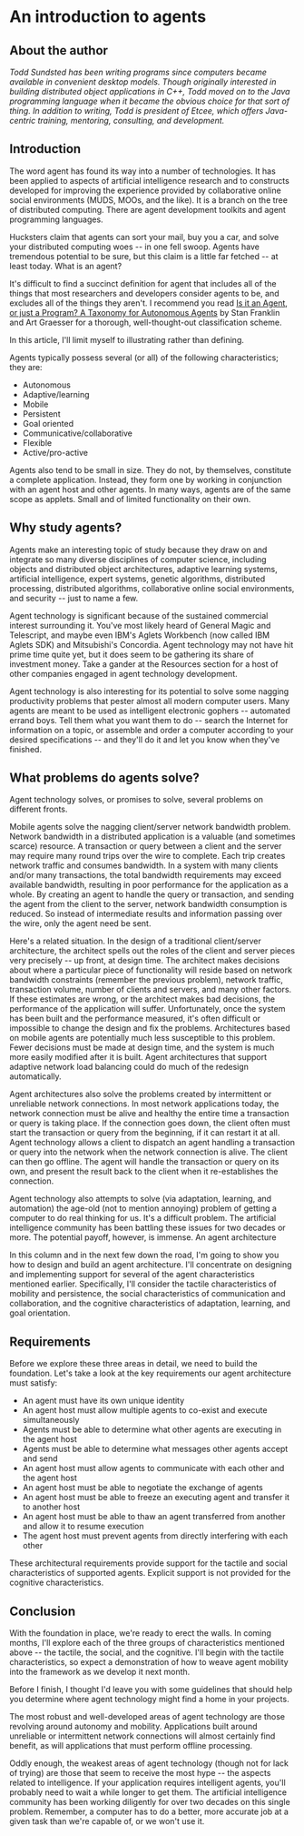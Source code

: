 # An introduction to agents #

## About the author ##

<em>Todd Sundsted has been writing programs since computers became available in convenient desktop models. Though originally interested in building distributed object applications in C++, Todd moved on to the Java programming language when it became the obvious choice for that sort of thing. In addition to writing, Todd is president of Etcee, which offers Java-centric training, mentoring, consulting, and development.</em>




## Introduction ##

The word agent has found its way into a number of technologies. It has been applied to aspects of artificial intelligence research and to constructs developed for improving the experience provided by collaborative online social environments (MUDS, MOOs, and the like). It is a branch on the tree of distributed computing. There are agent development toolkits and agent programming languages.

Hucksters claim that agents can sort your mail, buy you a car, and solve your distributed computing woes -- in one fell swoop. Agents have tremendous potential to be sure, but this claim is a little far fetched -- at least today.
What is an agent?

It's difficult to find a succinct definition for agent that includes all of the things that most researchers and developers consider agents to be, and excludes all of the things they aren't. I recommend you read [Is it an Agent, or just a Program? A Taxonomy for Autonomous Agents](IsItAnAgent.md) by Stan Franklin and Art Graesser for a thorough, well-thought-out classification scheme.

In this article, I'll limit myself to illustrating rather than defining.

Agents typically possess several (or all) of the following characteristics; they are:

  * Autonomous
  * Adaptive/learning
  * Mobile
  * Persistent
  * Goal oriented
  * Communicative/collaborative
  * Flexible
  * Active/pro-active



Agents also tend to be small in size. They do not, by themselves, constitute a complete application. Instead, they form one by working in conjunction with an agent host and other agents. In many ways, agents are of the same scope as applets. Small and of limited functionality on their own.

## Why study agents? ##

Agents make an interesting topic of study because they draw on and integrate so many diverse disciplines of computer science, including objects and distributed object architectures, adaptive learning systems, artificial intelligence, expert systems, genetic algorithms, distributed processing, distributed algorithms, collaborative online social environments, and security -- just to name a few.

Agent technology is significant because of the sustained commercial interest surrounding it. You've most likely heard of General Magic and Telescript, and maybe even IBM's Aglets Workbench (now called IBM Aglets SDK) and Mitsubishi's Concordia. Agent technology may not have hit prime time quite yet, but it does seem to be gathering its share of investment money. Take a gander at the Resources section for a host of other companies engaged in agent technology development.

Agent technology is also interesting for its potential to solve some nagging productivity problems that pester almost all modern computer users. Many agents are meant to be used as intelligent electronic gophers -- automated errand boys. Tell them what you want them to do -- search the Internet for information on a topic, or assemble and order a computer according to your desired specifications -- and they'll do it and let you know when they've finished.

## What problems do agents solve? ##

Agent technology solves, or promises to solve, several problems on different fronts.

Mobile agents solve the nagging client/server network bandwidth problem. Network bandwidth in a distributed application is a valuable (and sometimes scarce) resource. A transaction or query between a client and the server may require many round trips over the wire to complete. Each trip creates network traffic and consumes bandwidth. In a system with many clients and/or many transactions, the total bandwidth requirements may exceed available bandwidth, resulting in poor performance for the application as a whole. By creating an agent to handle the query or transaction, and sending the agent from the client to the server, network bandwidth consumption is reduced. So instead of intermediate results and information passing over the wire, only the agent need be sent.

Here's a related situation. In the design of a traditional client/server architecture, the architect spells out the roles of the client and server pieces very precisely -- up front, at design time. The architect makes decisions about where a particular piece of functionality will reside based on network bandwidth constraints (remember the previous problem), network traffic, transaction volume, number of clients and servers, and many other factors. If these estimates are wrong, or the architect makes bad decisions, the performance of the application will suffer. Unfortunately, once the system has been built and the performance measured, it's often difficult or impossible to change the design and fix the problems. Architectures based on mobile agents are potentially much less susceptible to this problem. Fewer decisions must be made at design time, and the system is much more easily modified after it is built. Agent architectures that support adaptive network load balancing could do much of the redesign automatically.

Agent architectures also solve the problems created by intermittent or unreliable network connections. In most network applications today, the network connection must be alive and healthy the entire time a transaction or query is taking place. If the connection goes down, the client often must start the transaction or query from the beginning, if it can restart it at all. Agent technology allows a client to dispatch an agent handling a transaction or query into the network when the network connection is alive. The client can then go offline. The agent will handle the transaction or query on its own, and present the result back to the client when it re-establishes the connection.

Agent technology also attempts to solve (via adaptation, learning, and automation) the age-old (not to mention annoying) problem of getting a computer to do real thinking for us. It's a difficult problem. The artificial intelligence community has been battling these issues for two decades or more. The potential payoff, however, is immense.
An agent architecture

In this column and in the next few down the road, I'm going to show you how to design and build an agent architecture. I'll concentrate on designing and implementing support for several of the agent characteristics mentioned earlier. Specifically, I'll consider the tactile characteristics of mobility and persistence, the social characteristics of communication and collaboration, and the cognitive characteristics of adaptation, learning, and goal orientation.

## Requirements ##

Before we explore these three areas in detail, we need to build the foundation. Let's take a look at the key requirements our agent architecture must satisfy:

  * An agent must have its own unique identity
  * An agent host must allow multiple agents to co-exist and execute simultaneously
  * Agents must be able to determine what other agents are executing in the agent host
  * Agents must be able to determine what messages other agents accept and send
  * An agent host must allow agents to communicate with each other and the agent host
  * An agent host must be able to negotiate the exchange of agents
  * An agent host must be able to freeze an executing agent and transfer it to another host
  * An agent host must be able to thaw an agent transferred from another and allow it to resume execution
  * The agent host must prevent agents from directly interfering with each other



These architectural requirements provide support for the tactile and social characteristics of supported agents. Explicit support is not provided for the cognitive characteristics.

## Conclusion ##

With the foundation in place, we're ready to erect the walls. In coming months, I'll explore each of the three groups of characteristics mentioned above -- the tactile, the social, and the cognitive. I'll begin with the tactile characteristics, so expect a demonstration of how to weave agent mobility into the framework as we develop it next month.

Before I finish, I thought I'd leave you with some guidelines that should help you determine where agent technology might find a home in your projects.

The most robust and well-developed areas of agent technology are those revolving around autonomy and mobility. Applications built around unreliable or intermittent network connections will almost certainly find benefit, as will applications that must perform offline processing.

Oddly enough, the weakest areas of agent technology (though not for lack of trying) are those that seem to receive the most hype -- the aspects related to intelligence. If your application requires intelligent agents, you'll probably need to wait a while longer to get them. The artificial intelligence community has been working diligently for over two decades on this single problem. Remember, a computer has to do a better, more accurate job at a given task than we're capable of, or we won't use it.